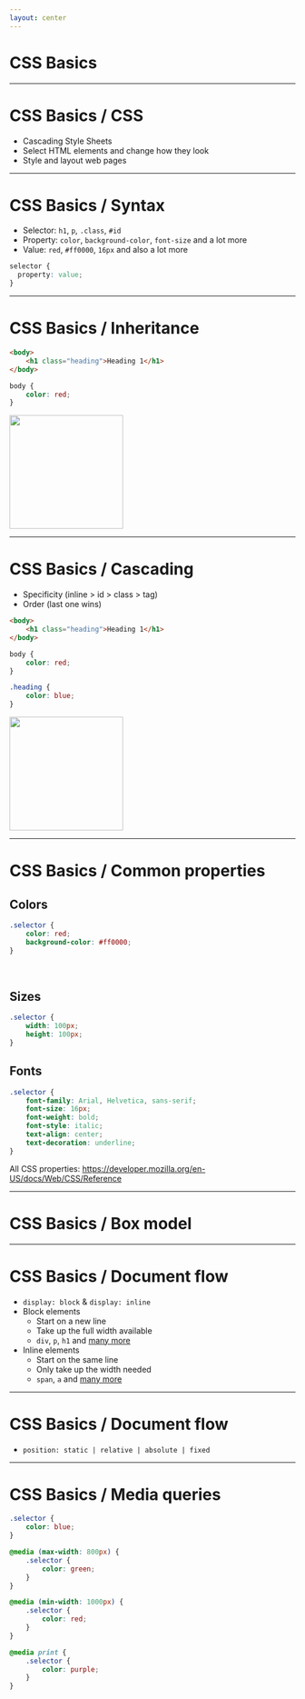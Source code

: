 ```yaml
---
layout: center
---
```


# CSS Basics

---

# CSS Basics / CSS

- Cascading Style Sheets
- Select HTML elements and change how they look
- Style and layout web pages

---

# CSS Basics / Syntax

- Selector: `h1`, `p`, `.class`, `#id`
- Property: `color`, `background-color`, `font-size` and a lot more
- Value: `red`, `#ff0000`, `16px` and also a lot more

```css {all|1|2|all}
selector {
  property: value;
}
```

---

# CSS Basics / Inheritance

```html
<body>
    <h1 class="heading">Heading 1</h1>
</body>
```

```css
body {
    color: red;
}
```

<img src="/images/inheritance.png" width="200" />

--- 

# CSS Basics / Cascading

- Specificity (inline > id > class > tag)
- Order (last one wins)

```html
<body>
    <h1 class="heading">Heading 1</h1>
</body>
```

```css {all|1-3|5-8}
body {
    color: red;
}

.heading {
    color: blue;
}
```

<img src="/images/cascade.png" width="200" />

--- 

# CSS Basics / Common properties

<div class="grid grid-cols-2 gap-4">

<div>

## Colors

```css
.selector {
    color: red;
    background-color: #ff0000;
}
```

<br />

## Sizes

```css
.selector {
    width: 100px;
    height: 100px;
}
```

</div>

<div>

## Fonts
    
```css
.selector {
    font-family: Arial, Helvetica, sans-serif;
    font-size: 16px;
    font-weight: bold;
    font-style: italic;
    text-align: center;
    text-decoration: underline;
}
```

</div>

</div>

All CSS properties: https://developer.mozilla.org/en-US/docs/Web/CSS/Reference

---

# CSS Basics / Box model

<CodepenEmbed slug-hash="LYJvdbZ" user="sjoerdb" height="400" />

---

# CSS Basics / Document flow

- `display: block` & `display: inline`
- Block elements
    - Start on a new line
    - Take up the full width available
    - `div`, `p`, `h1` and [many more](https://developer.mozilla.org/en-US/docs/Web/HTML/Block-level_elements)
- Inline elements
    - Start on the same line
    - Only take up the width needed
    - `span`, `a` and [many more](https://developer.mozilla.org/en-US/docs/Web/HTML/Inline_elements)

---

# CSS Basics / Document flow

- `position: static | relative | absolute | fixed`

<CodepenEmbed slug-hash="LYgGyNv" user="sjoerdb" height="400" />

---

# CSS Basics / Media queries

<div class="grid grid-cols-2 gap-4">

```css
.selector {
    color: blue;
}

@media (max-width: 800px) {
    .selector {
        color: green;
    }
}

@media (min-width: 1000px) {
    .selector {
        color: red;
    }
}

@media print {
    .selector {
        color: purple;
    }
}
```

<MediaQueryDemo />

</div>

